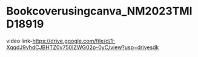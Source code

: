 # Bookcoverusingcanva_NM2023TMID18919
video link-https://drive.google.com/file/d/1-XqqdJ9vhdCJBHTZ0v750IZWG02p-0yC/view?usp=drivesdk
